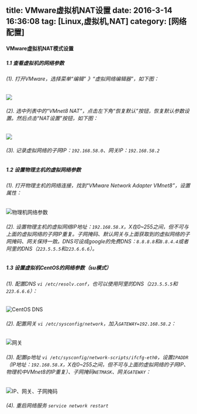 title: VMware虚拟机NAT设置
date: 2016-3-14 16:36:08
tag: [Linux,虚拟机,NAT]
category: [网络配置]
---
#### VMware虚拟机NAT模式设置
##### 1.1 查看虚拟机的网络参数
###### (1). 打开VMware，选择菜单“编辑” 》“虚拟网络编辑器”，如下图：
![](http://7i7io5.com1.z0.glb.clouddn.com/nat1.png)
###### (2). 选中列表中的“VMnet8 NAT”，点击左下角“恢复默认”按钮，恢复默认参数设置。然后点击“NAT设置”按钮，如下图：
![](http://7i7io5.com1.z0.glb.clouddn.com/nat2.png)
###### (3). 记录虚拟网络的子网IP：`192.168.58.0`、网关IP：`192.168.58.2`
<!--more-->
##### 1.2 设置物理主机的虚拟网络参数
###### (1). 打开物理主机的网络连接，找到“VMware Network Adapter VMnet8”，设置属性：
![物理机网络参数](http://7i7io5.com1.z0.glb.clouddn.com/nat3.png)
###### (2). 设置物理主机的虚拟网络IP地址：`192.168.58.X`，X在0~255之间，但不可与上面的虚拟网络的子网IP重复。子网掩码、默认网关与上面获取到的虚拟网络的子网掩码、网关保持一致。DNS可设成google的免费DNS：`8.8.8.8`和`8.8.4.4`或者阿里的DNS（`223.5.5.5`和`223.6.6.6`）。
##### 1.3 设置虚拟机CentOS的网络参数（su模式）
###### (1). 配置DNS ```vi /etc/resolv.conf```，也可以使用阿里的DNS（`223.5.5.5`和`223.6.6.6`）：
![CentOS DNS](http://7i7io5.com1.z0.glb.clouddn.com/nat%EF%BC%94.png)
###### (2). 配置网关 ```vi /etc/sysconfig/network```，加入`GATEWAY=192.168.58.2`：
![网关](http://7i7io5.com1.z0.glb.clouddn.com/nat%EF%BC%95.png)
###### (3). 配置ip地址 ```vi /etc/sysconfig/network-scripts/ifcfg-eth0```，设置`IPADDR`（IP地址：`192.168.58.X`，X在0~255之间，但不可与上面的虚拟网络的子网IP、物理机中VMnet8的IP重复）、子网掩码`NETMASK`、网关`GATEWAY`：
![IP、网关、子网掩码](http://7i7io5.com1.z0.glb.clouddn.com/nat%EF%BC%96.png)
###### (4). 重启网络服务 `service network restart`